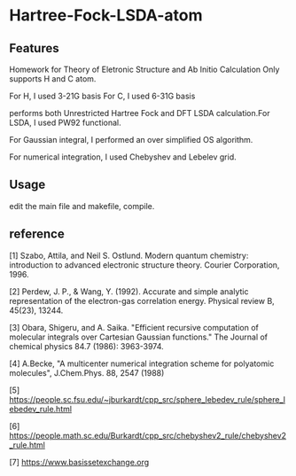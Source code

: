 # Hartree-Fock-LSDA-atom

## Features

Homework for Theory of Eletronic Structure and Ab Initio Calculation
Only supports H and C atom.

For H, I used 3-21G basis
For C, I used 6-31G basis

performs both Unrestricted Hartree Fock and DFT LSDA calculation.For LSDA, I used PW92 functional.

For Gaussian integral, I performed an over simplified OS algorithm.

For numerical integration, I used Chebyshev and Lebelev grid.

## Usage
edit the main file and makefile, compile.

## reference

[1] Szabo, Attila, and Neil S. Ostlund. Modern quantum chemistry: introduction to advanced electronic structure theory. Courier Corporation, 1996. 

[2] Perdew, J. P., & Wang, Y. (1992). Accurate and simple analytic representation of the electron-gas correlation energy. Physical review B, 45(23), 13244.

[3] Obara, Shigeru, and A. Saika. "Efficient recursive computation of molecular integrals over Cartesian Gaussian functions." The Journal of chemical physics 84.7 (1986): 3963-3974. 

[4] A.Becke, "A multicenter numerical integration scheme for polyatomic molecules", J.Chem.Phys. 88, 2547 (1988)

[5] https://people.sc.fsu.edu/~jburkardt/cpp_src/sphere_lebedev_rule/sphere_lebedev_rule.html

[6] https://people.math.sc.edu/Burkardt/cpp_src/chebyshev2_rule/chebyshev2_rule.html  

[7] https://www.basissetexchange.org
